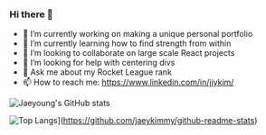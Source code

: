 ### Hi there 👋
- 🔭 I’m currently working on making a unique personal portfolio
- 🌱 I’m currently learning how to find strength from within
- 👯 I’m looking to collaborate on large scale React projects
- 🤔 I’m looking for help with centering divs
- 💬 Ask me about my Rocket League rank
- 📫 How to reach me: https://www.linkedin.com/in/jjykim/

![Jaeyoung's GitHub stats](https://github-readme-stats.vercel.app/api?username=jaeykimmy&show_icons=true&theme=calm)

![Top Langs](https://github-readme-stats.vercel.app/api/top-langs/?username=jaeykimmy&layout=compact&theme=calm)](https://github.com/jaeykimmy/github-readme-stats)
<!--
**jaeykimmy/jaeykimmy** is a ✨ _special_ ✨ repository because its `README.md` (this file) appears on your GitHub profile.

Here are some ideas to get you started:

- 🔭 I’m currently working on ...
- 🌱 I’m currently learning ...
- 👯 I’m looking to collaborate on ...
- 🤔 I’m looking for help with ...
- 💬 Ask me about ...
- 📫 How to reach me: ...
- 😄 Pronouns: ...
- ⚡ Fun fact: ...
-->
